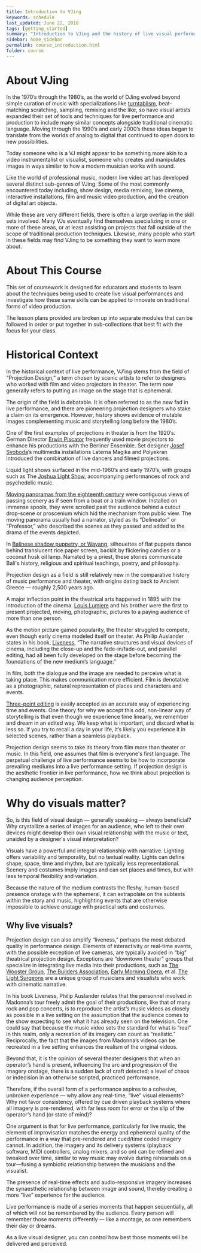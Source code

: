```yaml
---
title: Introduction to VJing
keywords: schedule
last_updated: June 22, 2018
tags: [getting_started]
summary: "Introduction to VJing and the history of live visual performance."
sidebar: home_sidebar
permalink: course_introduction.html
folder: course
---
```


# About VJing

In the 1970’s through the 1980’s, as the world of DJing evolved beyond simple curation of music with specializations like [turntablism](https://en.wikipedia.org/wiki/Turntablism), beat-matching scratching, sampling, remixing and the like, so have visual artists expanded their set of tools and techniques for live performance and production to include many similar concepts alongside traditional cinematic language. Moving through the 1990’s and early 2000’s these ideas began to translate from the worlds of analog to digital that continued to open doors to new possibilities.

Today someone who is a VJ might appear to be something more akin to a video instrumentalist or visualist, someone who creates and manipulates images in ways similar to how a modern musician works with sound.

Like the world of professional music, modern live video art has developed several distinct sub-genres of VJing. Some of the most commonly encountered today including, show design, media remixing, live cinema, interactive installations, film and music video production, and the creation of digital art objects.

While these are very different fields, there is often a large overlap in the skill sets involved. Many VJs eventually find themselves specializing in one or more of these areas, or at least assisting on projects that fall outside of the scope of traditional production techniques. Likewise, many people who start in these fields may find VJing to be something they want to learn more about.

# About This Course

This set of coursework is designed for educators and students to learn about the techniques being used to create live visual performances and investigate how these same skills can be applied to innovate on traditional forms of video production.

The lesson plans provided are broken up into separate modules that can be followed in order or put together in sub-collections that best fit with the focus for your class.

# Historical Context

In the historical context of live performance, VJ’ing stems from the field of “Projection Design,” a term chosen by scenic artists to refer to designers who worked with film and video projectors in theater. The term now generally refers to putting an image on the stage that is ephemeral.

The origin of the field is debatable. It is often referred to as the new fad in live performance, and there are pioneering projection designers who stake a claim on its emergence. However, history shows evidence of mutable images complementing music and storytelling long before the 1980’s.

One of the first examples of projections in theater is from the 1920’s. German Director [Erwin Piscator](https://en.wikipedia.org/wiki/Erwin_Piscator) frequently used movie projectors to enhance his productions with the Berliner Ensemble. Set designer [Josef Svoboda](https://en.wikipedia.org/wiki/Josef_Svoboda)’s multimedia installations Laterna Magika and Polyekran introduced the combination of live dancers and filmed projections.

Liquid light shows surfaced in the mid-1960’s and early 1970’s, with groups such as The [Joshua Light Show](http://www.joshualightshow.com/), accompanying performances of rock and psychedelic music. 

[Moving panoramas from the eighteenth century](http://www.open.edu/openlearn/history-the-arts/visual-art/virtual-reality-19th-century-style-the-history-the-panorama-and-balloon-view) were contiguous views of passing scenery as if seen from a boat or a train window. Installed on immense spools, they were scrolled past the audience behind a cutout drop-scene or proscenium which hid the mechanism from public view. The moving panorama usually had a narrator, styled as its “Delineator” or “Professor,” who described the scenes as they passed and added to the drama of the events depicted. 

In [Balinese shadow puppetry, or Wayang](https://en.wikipedia.org/wiki/Wayang), silhouettes of flat puppets dance behind translucent rice paper screen, backlit by flickering candles or a coconut husk oil lamp. Narrated by a priest, these stories communicate Bali's history, religious and spiritual teachings, poetry, and philosophy.

Projection design as a field is still relatively new in the comparative history of music performance and theater, with origins dating back to Ancient Greece — roughly 2,500 years ago.

A major inflection point in the theatrical arts happened in 1895 with the introduction of the cinema. [Louis Lumiere](https://en.wikipedia.org/wiki/Auguste_and_Louis_Lumi%C3%A8re) and his brother were the first to present projected, moving, photographic, pictures to a paying audience of more than one person. 

As the motion picture gained popularity, the theater struggled to compete, even though early cinema modeled itself on theater. As Philip Auslander states in his book, [Liveness](https://www.amazon.com/Liveness-Performance-Mediatized-Philip-Auslander/dp/0415773539), “The narrative structures and visual devices of cinema, including the close-up and the fade-in/fade-out, and parallel editing, had all been fully developed on the stage before becoming the foundations of the new medium’s language.” 

In film, both the dialogue and the image are needed to perceive what is taking place. This makes communication more efficient. Film is denotative as a photographic, natural representation of places and characters and events. 

[Three-point editing](https://wolfcrow.com/blog/what-is-three-point-editing-and-four-point-editing/) is easily accepted as an accurate way of experiencing time and events. One theory for why we accept this odd, non-linear way of storytelling is that even though we experience time linearly, we remember and dream in an edited way. We keep what is important, and discard what is less so. If you try to recall a day in your life, it’s likely you experience it in selected scenes, rather than a seamless playback.

Projection design seems to take its theory from film more than theater or music. In this field, one assumes that film is everyone's first language. The perpetual challenge of live performance seems to be how to incorporate prevailing mediums into a live performance setting. If projection design is the aesthetic frontier in live performance, how we think about projection is changing audience perception.


# Why do visuals matter? 

So, is this field of visual design — generally speaking — always beneficial? Why crystallize a series of images for an audience, who left to their own devices might develop their own visual relationship with the music or text, unaided by a designer's visual interpretation?

Visuals have a powerful and integral relationship with narrative. Lighting offers variability and temporality, but no textual reality. Lights can define shape, space, time and rhythm, but are typically less representational. Scenery and costumes imply images and can set places and times, but with less temporal flexibility and variation.

Because the nature of the medium contrasts the fleshy, human-based presence onstage with the ephemeral, it can extrapolate on the subtexts within the story and music, highlighting events that are otherwise impossible to achieve onstage with practical sets and costumes.


## Why live visuals? 

Projection design can also amplify “liveness,” perhaps the most debated quality in performance design. Elements of interactivity or real-time events, with the possible exception of live cameras, are typically avoided in “big” theatrical projection design. Exceptions are “downtown theater” groups that specialize in integrating live media into their productions, such as [The Wooster Group](https://thewoostergroup.org/blog/), [The Builders Association](https://www.thebuildersassociation.org/), [Early Morning Opera](http://earlymorningopera.com/wp/about/), et al. [The Light Surgeons](http://www.lightsurgeons.com/) are a unique group of musicians and visualists who work with cinematic narrative.

In his book Liveness, Philip Auslander relates that the personnel involved in Madonna’s tour freely admit the goal of their productions, like that of many rock and pop concerts, is to reproduce the artist’s music videos as closely as possible in a live setting on the assumption that the audience comes to the show expecting to see what it has already seen on the television. One could say that because the music video sets the standard for what is “real” in this realm, only a recreation of its imagery can count as “realistic.” Reciprocally, the fact that the images from Madonna’s videos can be recreated in a live setting enhances the realism of the original videos.

Beyond that, it is the opinion of several theater designers that when an operator’s hand is present, influencing the arc and progression of the imagery onstage, there is a sudden lack of craft detected; a level of chaos or indecision in an otherwise scripted, practiced performance.

Therefore, if the overall form of a performance aspires to a cohesive, unbroken experience — why allow any real-time, “live” visual elements? Why not favor consistency, offered by cue driven playback systems where all imagery is pre-rendered, with far less room for error or the slip of the operator’s hand (or state of mind)?

One argument is that for live performance, particularly for live music, the element of improvisation matches the energy and ephemeral quality of the performance in a way that pre-rendered and cued/time coded imagery cannot. In addition, the imagery and its delivery systems (playback software, MIDI controllers, analog mixers, and so on) can be refined and tweaked over time, similar to way music may evolve during rehearsals on a tour—fusing a symbiotic relationship between the musicians and the visualist.

The presence of real-time effects and audio-responsive imagery increases the synaesthetic relationship between image and sound, thereby creating a more “live” experience for the audience.

Live performance is made of a series moments that happen sequentially, all of which will not be remembered by the audience. Every person will remember those moments differently — like a montage, as one remembers their day or dreams. 

As a live visual designer, you can control how best those moments will be delivered and perceived. 
